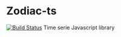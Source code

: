 # Zodiac-ts
[![Build Status](https://travis-ci.org/antoinevastel/zodiac.svg?branch=master)](https://travis-ci.org/antoinevastel/zodiac)
Time serie Javascript library
